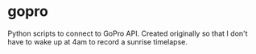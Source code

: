 # gopro
Python scripts to connect to GoPro API. Created originally so that I don't have to wake up at 4am to record a sunrise timelapse.
